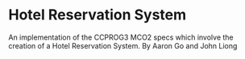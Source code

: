 # Hotel Reservation System
An implementation of the CCPROG3 MCO2 specs which involve the creation of a Hotel Reservation System. 
By Aaron Go and John Liong
